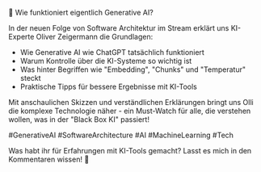 🤖 Wie funktioniert eigentlich Generative AI? 

In der neuen Folge von Software Architektur im Stream erklärt uns KI-Experte Oliver Zeigermann die Grundlagen:

- Wie Generative AI wie ChatGPT tatsächlich funktioniert
- Warum Kontrolle über die KI-Systeme so wichtig ist
- Was hinter Begriffen wie "Embedding", "Chunks" und "Temperatur" steckt
- Praktische Tipps für bessere Ergebnisse mit KI-Tools

Mit anschaulichen Skizzen und verständlichen Erklärungen bringt uns Olli die komplexe Technologie näher - ein Must-Watch für alle, die verstehen wollen, was in der "Black Box KI" passiert!

#GenerativeAI #SoftwareArchitecture #AI #MachineLearning #Tech

Was habt ihr für Erfahrungen mit KI-Tools gemacht? Lasst es mich in den Kommentaren wissen! 🤔
